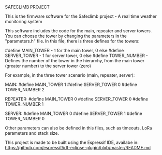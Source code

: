 SAFECLIMB PROJECT

This is the firmware software for the Safeclimb project - A real time weather monitoring system

This software includes the code for the main, repeater and server towers.
You can choose the tower by changing the parameters in the "parameters.h" file.
In this file, there is three defines for the towers:

#define MAIN_TOWER  - 1 for the main tower, 0 else
#define SERVER_TOWER  - 1 for server tower, 0 else
#define TOWER_NUMBER - Defines the number of the tower in the hierarchy, from the main tower (greater number) to the server tower (zero)

For example, in the three tower scenario (main, repeater, server):

MAIN:
#define MAIN_TOWER  1
#define SERVER_TOWER 0
#define TOWER_NUMBER 2

REPEATER:
#define MAIN_TOWER  0
#define SERVER_TOWER 0
#define TOWER_NUMBER 1

SERVER:
#define MAIN_TOWER  0
#define SERVER_TOWER 1
#define TOWER_NUMBER 0

Other parameters can also be defined in this files, such as timeouts, LoRa parameters and stack size.

This project is made to be built using the Espressif IDE, availabe in:
https://github.com/espressif/idf-eclipse-plugin/blob/master/README.md

